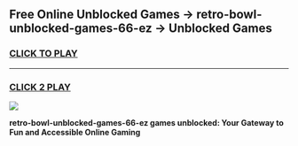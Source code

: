 
## Free Online Unblocked Games → retro-bowl-unblocked-games-66-ez → Unblocked Games
<h3>
<a href="https://premium.freeplayer.one?title=retro-bowl-unblocked-games-66-ez&ref=21F">CLICK TO PLAY</a></h3>
<hr>

<h3>
<a href="https://premium.freeplayer.one?title=retro-bowl-unblocked-games-66-ez&ref=21F">CLICK 2 PLAY</a>
  
</h3>

<a href="https://premium.freeplayer.one?title=retro-bowl-unblocked-games-66-ez&ref=21F/"><img src="https://clearcache.store/games.png"></a>


**retro-bowl-unblocked-games-66-ez games unblocked: Your Gateway to Fun and Accessible Online Gaming**
